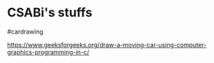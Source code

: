 # CSABi's stuffs
#cardrawing

https://www.geeksforgeeks.org/draw-a-moving-car-using-computer-graphics-programming-in-c/
